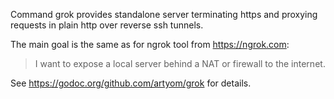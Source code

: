 Command grok provides standalone server terminating https and proxying
requests in plain http over reverse ssh tunnels.

The main goal is the same as for ngrok tool from https://ngrok.com:

> I want to expose a local server behind a NAT or firewall to the internet.

See https://godoc.org/github.com/artyom/grok for details.

